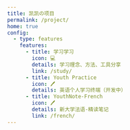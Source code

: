 ```yaml
---
title: 凯凯の项目
permalink: /project/
home: true
config:
  - type: features
    features:
      - title: 学习学习
        icon: 💻
        details: 学习理念、方法、工具分享
        link: /study/
      - title: Youth Practice
        icon: 🖊
        details: 英语个人学习终端（开发中）
      - title: YouthNote-French
        icon: 🖊
        details: 新大学法语-精读笔记
        link: /french/
---
```

